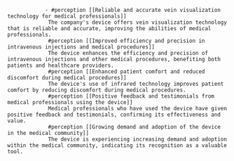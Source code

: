				- #perception [[Reliable and accurate vein visualization technology for medical professionals]]
				 The company's device offers vein visualization technology that is reliable and accurate, improving the abilities of medical professionals.
				 #perception [[Improved efficiency and precision in intravenous injections and medical procedures]]
				 The device enhances the efficiency and precision of intravenous injections and other medical procedures, benefiting both patients and healthcare providers.
				 #perception [[Enhanced patient comfort and reduced discomfort during medical procedures]]
				 The device's use of infrared technology improves patient comfort by reducing discomfort during medical procedures.
				 #perception [[Positive feedback and testimonials from medical professionals using the device]]
				 Medical professionals who have used the device have given positive feedback and testimonials, confirming its effectiveness and value.
				 #perception [[Growing demand and adoption of the device in the medical community]]
				 The device is experiencing increasing demand and adoption within the medical community, indicating its recognition as a valuable tool.



